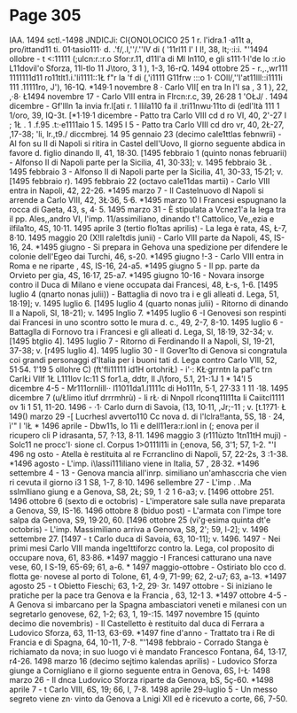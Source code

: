 # Page 305

IAA. 1494 sctl.-1498 JNDICJi: Cl{ONOLOCICO 25 1 r. l'idra.1 ·a11t a, pro/ittand11 ti. 01·tasio111· d. .\'f/,.l,''/.''IV di ( '11rl11 I' I I!, 38, lt;·:i:i. "'1494 ollobre - t <:11111 (;ulcn:r.:r.o Sfor:r.11, d11l'a di Ml ln110, e gli s111·1·l'de lo :r.io L11dovil'o Sforza, 11l-tlo 11 J\toro, 3 1 ), 1-3, 16-rQ. 1494 ottobre 25 - r.,.,wr111 1111111d11 ro11tlt1.i.'li1111::1Ł f"r la 'f di (,'i1111 G11frw :::o 1· COll/,''l'at11lll::i1111i 111 .11111ro, J'), 16-1Q. *149·1 novembre 8 · Carlo VII[ en tra In l'I sa , 3 1 ), 22, ,·8· Ł1494 novembre 17 - Carlo VIII entra in Flrcn:r.c, 39, 26·28 1 'OŁJ/ . 1494 dicembre - Gf'llln 1a invia fr.l[ati r. 1 llila110 fa il .tri11nwu·11to di (edl'ltà 111 1 1/oro, 39, IQ-3t. [*1·19·1 dicembre - Patto tra Carlo VIII cd d ro VI, 40, 2'-27 I ; 1Ł . 1 .f.95 .t:·e1111aio 1 5. 1495 l 5 - Patto tra Carlo VIII cd dro vr, 40, 2Ł-27, ,17-38; 'li, lr.,t9./ diccmbrej. 14 95 gennaio 23 (decimo cale1ttlas febnwrii) - Al fon su Il di Napoli si ritira in Castel dell'Uovo, Il giorno seguente abdica in favore d. figlio dinando II, 41, 18·30. [1495 febbraio 1 (quinto nonas februarii) - Alfonso II di Napoli parte per la Sicilia, 41, 30·33]; v. 1495 febbraio 3Ł . 1495 febbraio 3 - Alfonso II di Napoli parte per la Sicilia, 41, 30-33, 15·21; v. [1495 febbraio r). 1495 febbraio 22 (octavo cale11das martii) - Carlo VIII entra in Napoli, 42, 22-26. *1495 marzo 7 - Il Castelnuovo dl Napoli si arrende a Carlo VIII, 42, 3Ł·36, 5·6. *1495 marzo 10 I Francesi espugnano la rocca di Gaeta, 43, s, 4· 5. 1495 marzo 31 - È stipulata a Vcnez1'a la lega tra il pp. Ales,,andro VI, l'imp. 11/assimiliano, dinando t'! Cattolico, Ve,,ezia e ilfila1to, 4S, 10·11. 1495 aprile 3 (tertio flo1tas aprilis) - La lega è rata, 4S, Ł-7, 8·10. 1495 maggio 20 (X!Il rale1tdis junii) - Carlo VIII parte da Napoli, 4S, IS-16, 24. *1495 giugno - Si prepara in Gehova una spedizione per difendere le colonie dell'Egeo dai Turchi, 46, s-20. *1495 giugno !-3 - Carlo VIII entra in Roma e ne riparte , 4S, IS-16, 24-a5. *1495 giugno 5 - Il pp. parte da Orvieto per gia, 4S, 16·17, 25-a7. *1495 giugno 10-16 - Novara insorge contro il Duca di Milano e viene occupata dai Francesi, 48, Ł-s, 1-6. [1495 luglio 4 (qnarto nonas julii)) - Battaglia di novo tra i e gli alleati d. Lega, 51, 18·19]; v. 1495 luglio 6. [1495 luglio 4 (quarto nonas julii) - Ritorno di dinando II a Napoli, SI, 18-21); v. 1495 lnglio 7. *1495 luglio 6 -I Genovesi son respinti dai Francesi in uno scontro sotto le mura d. c., 49, 2-7, 8-10. 1495 luglio 6 - Battaglla di Fornovo tra i Francesi e gli alleati d. Lega, Sl, 18·19, 32-34; v. [1495 btglio 4]. 1495 luglio 7 - Ritorno di Ferdinando II a Napoli, SI, 19-21, 37-38; v. [r495 luglio 4]. 1495 luglio 30 - Il Gover1to di Genova si congratula coi grandi personaggi d'Italia per i buoni tati d. Lega contro Carlo VIII, 52, 51·54. 1'19 5 ollohre C) (ft'fli11111 id1H ortohriŁ) - i'·: KŁ·grrntn la paf'c trn CarlŁi Vllf 1Ł L111lov lc:11 S for1.a, ddtr, Il J\foro, 5.1, 21-:1J 1 * 14'l 5 dicembre 4-5 - Mr111ornlill·· l11011da1.l1111c di Ho111n, 5·1, 27·33 1 11 ·18. 1495 dicembre 7 (u/Łlimo itluf drrrmhrù) - li rŁ· di Nnpoll rlconq11l11ta li Caiitcl1111 ov 1i 1 51, 11-20. 1496 - ·1· Carlo durn di Savoia, (13, 10·11, ,Jr;-11 ; v. [t.1?71· Ł 149() marzo 29 -[ Lucrhesl avverto110 Cc nova d. di l'lclra!!anta, 5S, 18 · 24, ì'" l 'lŁ * 1496 aprile - Dbw11s, lo 11i e dell11era:r.ionl in (; enova per il ricupero cli P idrasanta, 57, ?·13, 8·11. 1496 maggio 3 (r111ùzto 1tn11tH muji) - Solc11 ne procc'I· sione cl. Corpus 1>0111l11i in (;enova, 56, 3'1; 57, 1-2. "'I 496 ng osto - Atella è restituita al re Fcrranclino di Napoli, 57, 22-2s, 3 :1-38. *1496 agosto - L'imp. i\lassi111iliano viene in Italia, 57 , 28·32. *1496 settembre 4 - 13 - Genova mancia all'inrp. similiano un'amhasccria che vien ri cevuta il giorno i3 1 S8, 1-7, 8·10. 1496 sellembre 27 - L'imp . .Ma sslmlliano giung e a Genova, S8, 2Ł; S9, 1 ·2 1 6-a3; v. [1496 ottobre 251. 1496 ottobre 6 (sexto di e octobris) - L'imperatore sale sulla nave preparata a Genova, S9, IS-16. 1496 ottobre 8 (biduo post) - L'armata con l'impe tore salpa da Genova, S9, 19·20, 60. [1496 ottobre 25 (vi'g·esima quinta dt'e octobris) - L'imp. Massimiliano arriva a Genova, S8, 2'; 59, l-2]; v. 1496 settembre 27. [1497 - t Carlo duca di Savoia, 63, 10-11]; v. 1496. 1497 - Nei primi mesi Carlo VIII manda inge1ttiforzc contro la. Lega, col proposito di occupare nova, 61, 83·86. *1497 maggio -I Francesi catturano una nave vese, 60, I S-19, 65-69; 61, a-6. * 1497 maggio-ottobre - Ostiriato blo cco d. flotta ge· novese al porto di Tolone, 61, 4·9, 71-99; 62, 2-u7; 63, a-13. *1497 agosto 25 - t Obietto Fieschi; 63, 1-2, 29· 3r. 1497 ottobre - Si iniziano le pratiche per la pace tra Genova e la Francia , 63, 12-1 3. *1497 ottobre 4-5 -A Genova si imbarcano per la Spagna ambasciatori veneti e milanesi con un segretarlo genovese, 62, 1-2; 63, 1, 19-:15. 1497 novembre 15 (quinto decimo die novembris) - Il Castelletto è restituito dal duca di Ferrara a Ludovico Sforza, 63, 11-13, 63-69. *1497 fine d'anno - Trattato tra i Re di Francia e di Spagna, 64, 10-11, 7-8. "'1498 febbraio - Corrado Stanga è richiamato da nova; in suo luogo vi è mandato Francesco Fontana, 64, 13·17, r4-26. 1498 marzo 16 (decimo sejtimo kalendas aprilis) - Ludovico Sforza giunge a Cornigliano e il giorno seguente entra in Genova, 6S, I-Ł· 1498 marzo 26 - Il dnca Ludovico Sforza riparte da Genova, bS, 5ç-60. *1498 aprile 7 - t Carlo VIII, 6S, 19; 66, I, 7-8. 1498 aprile 29-luglio 5 - Un messo segreto viene zn· vinto da Genova a Lnigi XII ed è ricevuto a corte, 66, 7-50.